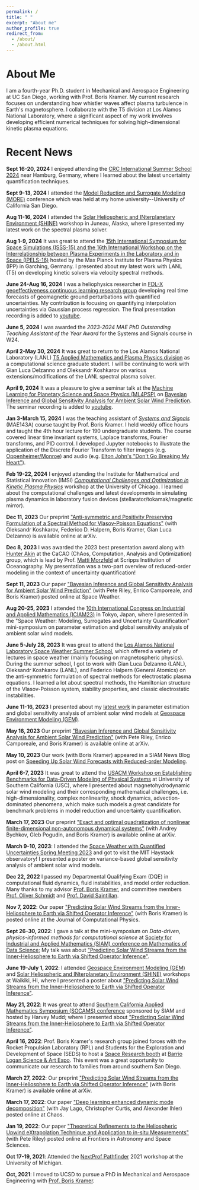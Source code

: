 ```yaml
---
permalink: /
title: " "
excerpt: "About me"
author_profile: true
redirect_from: 
  - /about/
  - /about.html
---
```


About Me
======
I am a fourth-year Ph.D. student in Mechanical and Aerospace Engineering at UC San Diego, working with Prof. Boris Kramer. My current research focuses on understanding how whistler waves affect plasma turbulence in Earth's magnetosphere. I collaborate with the T5 division at Los Alamos National Laboratory, where a significant aspect of my work involves developing efficient numerical techniques for solving high-dimensional kinetic plasma equations.

Recent News
======
**Sept 16-20, 2024** I enjoyed attending the [CRC International Summer School 2024](https://www.sfb1294.de/events/event/spring-school-2024) near Hamburg, Germany, where I learned about the latest uncertainty quantification techniques. 

**Sept 9-13, 2024** I attended the [Model Reduction and Surrogate Modeling (MORE)](https://more2024.sciencesconf.org/) conference which was held at my home university--University of California San Diego.

**Aug 11-16, 2024** I attended the [Solar Heliospheric and INterplanetary Environment (SHINE)](https://helioshine.org/) workshop in Juneau, Alaska, where I presented my latest work on the spectral plasma solver. 

**Aug 1-9, 2024** It was great to attend the [15th International Symposium for Space Simulations (ISSS-15) and the 16th International Workshop on the Interrelationship between Plasma Experiments in the Laboratory and in Space (IPELS-16)](https://plan.events.mpg.de/event/152/) hosted by the Max Planck Institute for Plasma Physics (IPP) in Garching, Germany. I presented about my latest work with LANL (T5) on developing kinetic solvers via velocity spectral methods.

**June 24-Aug 16, 2024** I was a heliophysics researcher in [FDL-X geoeffectiveness continuous learning research group](https://frontierdevelopmentlab.org/fdl2024) developing real time forecasts of geomagnetic ground perturbations with quantified uncertainties. My contribution is focusing on quantifying interpolation uncertainties via Gaussian process regression. The final presentation recording is added to [youtube](https://www.youtube.com/watch?v=2kMSgGC5jv8). 

**June 5, 2024** I was awarded the *2023-2024 MAE PhD Outstanding Teaching Assistant of the Year Award* for the Systems and Signals course in W24. 

**April 2-May 30, 2024** It was great to return to the Los Alamos National Laboratory (LANL) [T5 Applied Mathematics and Plasma Physics division](https://www.lanl.gov/org/ddste/aldsc/theoretical/applied-mathematics-plasma-physics/index.php) as a computational science graduate student. I will be continuing to work with Gian Luca Delzanno and Oleksandr Koshkarov on various extensions/modifications of the LANL spectral plasma solver.

**April 9, 2024** It was a pleasure to give a seminar talk at the [Machine Learning for Planetary Science and Space Physics (ML4PSP)](https://ml4psp.github.io/schedule.html) on [Bayesian Inference and Global Sensitivity Analysis for Ambient Solar Wind Prediction](https://agupubs.onlinelibrary.wiley.com/doi/10.1029/2023SW003555). The seminar recording is added to [youtube](https://www.youtube.com/watch?v=sR7qybTdw1k&themeRefresh=1).  

**Jan 3-March 15, 2024** I was the teaching assistant of [*Systems and Signals*](https://catalog.ucsd.edu/courses/MAE.html) (MAE143A) course taught by Prof. Boris Kramer. I held weekly office hours and taught the 4th hour lecture for 190 undergraduate students. The course covered linear time invariant systems, Laplace transforms, Fourier transforms, and PID control. I developed Jupyter notebooks to illustrate the application of the Discrete Fourier Transform to filter images (e.g. [Oppenheimer/Monroe](https://github.com/opaliss/Signals_and_Systems_143A/blob/main/W7%20DFT.pdf)) and audio (e.g. [Elton John's "Don't Go Breaking My Heart"](https://github.com/opaliss/Signals_and_Systems_143A/blob/main/W8%20DFT%20(continued).pdf)).

**Feb 19-22, 2024** I enjoyed attending the Institute for Mathematical and Statistical Innovation (IMSI) [*Computational Challenges and Optimization in Kinetic Plasma Physics*](https://www.imsi.institute/activities/computational-challenges-and-optimization-in-kinetic-plasma-physics/) workshop at the University of Chicago. I learned about the computational challenges and latest developments in simulating plasma dynamics in laboratory fusion devices (stellarator/tokamak/magnetic mirror). 

**Dec 11, 2023** Our preprint ["Anti-symmetric and Positivity Preserving Formulation of a Spectral Method for Vlasov-Poisson Equations"](https://arxiv.org/abs/2312.05439) (with Oleksandr Koshkarov, Federico D. Halpern, Boris Kramer, Gian Luca Delzanno) is available online at arXiv. 

**Dec 8, 2023** I was awarded the 2023 best presentation award along with [Hunter Akin](https://hunterakins.github.io/) at the CaCAO (ChAos, Computation, Analysis and Optimization) group, which is lead by Prof. [Matti Morzfeld](https://igppweb.ucsd.edu/~mmorzfeld/) at Scripps Institution of Oceanography. My presentation was a two-part overview of reduced-order modeling in the context of uncertainty quantification!

**Sept 11, 2023** Our paper ["Bayesian Inference and Global Sensitivity Analysis for Ambient Solar Wind Prediction"](https://agupubs.onlinelibrary.wiley.com/doi/10.1029/2023SW003555) (with Pete Riley,  Enrico Camporeale, and Boris Kramer) posted online at Space Weather.

**Aug 20-25, 2023** I attended the [10th International Congress on Industrial and Applied Mathematics (ICIAM23)](https://iciam2023.org/) in Tokyo, Japan, where I presented in the "Space Weather: Modeling, Surrogates and Uncertainty Quantification" mini-symposium on parameter estimation and global sensitivity analysis of ambient solar wind models. 

**June 5-July 28, 2023** It was great to attend the [Los Alamos National Laboratory Space Weather Summer School](https://www.lanl.gov/projects/national-security-education-center/space-earth-center/space-weather-school/index.php), which offered a variety of lectures in space weather (mainly focusing on magnetospheric physics). During the summer school, I got to work with Gian Luca Delzanno (LANL), Oleksandr Koshkarov (LANL), and Federico Halpern (General Atomics) on the anti-symmetric formulation of spectral methods for electrostatic plasma equations. I learned a lot about spectral methods, the Hamiltonian structure of the Vlasov-Poisson system, stability properties, and classic electrostatic instabilities.

**June 11-16, 2023** I presented about my [latest work]((https://arxiv.org/abs/2305.08009)) in parameter estimation and global sensitivity analysis of ambient solar wind models at [Geospace Environment Modeling (GEM)](https://gemworkshop.org/).

**May 16, 2023** Our preprint ["Bayesian Inference and Global Sensitivity Analysis for Ambient Solar Wind Prediction"](https://arxiv.org/abs/2305.08009) (with Pete Riley, Enrico Camporeale, and Boris Kramer) is available online at arXiv.

**May 10, 2023** Our work (with Boris Kramer) appeared in a SIAM News Blog post on [Speeding Up Solar Wind Forecasts with Reduced-order Modeling](https://sinews.siam.org/Details-Page/speeding-up-solar-wind-forecasts-with-reduced-order-modeling).

**April 6-7, 2023** It was great to attend the [USACM Workshop on Establishing Benchmarks for Data-Driven Modeling of Physical Systems](https://sites.google.com/view/usacmdatabenchmarks/home) at University of Southern California (USC), where I presented about magnetohydrodynamic solar wind modeling and their corresponding mathematical challenges, i.e. high-dimensionality, complex nonlinearity, shock dynamics, advection-dominated phenomena, which make such models a great candidate for benchmark problems in model reduction and uncertainty quantification.

**March 17, 2023** Our preprint ["Exact and optimal quadratization of nonlinear finite-dimensional non-autonomous dynamical systems"](https://arxiv.org/abs/2303.10285) (with Andrey Bychkov, Gleb Pogudin, and Boris Kramer) is available online at arXiv. 

**March 9-10, 2023**: I attended the [Space Weather with Quantified Uncertainties Spring Meeting 2023](https://linaresr.scripts.mit.edu/swqu/) and got to visit the MIT Haystack observatory! I presented a poster on variance-based global sensitivity analysis of ambient solar wind models. 

**Dec 22, 2022** I passed my Departmental Qualifying Exam (DQE) in computational fluid dynamics, fluid instabilities, and model order reduction. Many thanks to my advisor [Prof. Boris Kramer](http://kramer.ucsd.edu/), and committee members [Prof. Oliver Schmidt](https://flowphysics.ucsd.edu/) and [Prof. David Saintillan](http://stokeslet.ucsd.edu/). 

**Nov 7, 2022**: Our paper ["Predicting Solar Wind Streams from the Inner-Heliosphere to Earth via Shifted Operator Inference"](https://www.sciencedirect.com/science/article/pii/S0021999122007525?dgcid=author) (with Boris Kramer) is posted online at the Journal of Computational Physics.

**Sept 26-30, 2022**: I gave a talk at the mini-symposium on *Data-driven, physics-informed methods for computational science* at [Society for Industrial and Applied Mathematics (SIAM) conference on Mathematics of Data Science](https://www.siam.org/conferences/cm/conference/mds22); My talk was about ["Predicting Solar Wind Streams from the Inner-Heliosphere to Earth via Shifted Operator Inference"](https://arxiv.org/abs/2203.13372).

**June 19-July 1, 2022**: I attended [Geospace Environment Modeling (GEM)](https://gemworkshop.org/) and [Solar Heliospheric and INterplanetary Environment (SHINE)](https://helioshine.org/) workshops at Waikiki, HI, where I presented a poster about ["Predicting Solar Wind Streams from the Inner-Heliosphere to Earth via Shifted Operator Inference"](https://arxiv.org/abs/2203.13372).

**May 21, 2022**: It was great to attend [Southern California Applied Mathematics Symposium (SOCAMS) conference](https://www.socams.org/) sponsored by SIAM and hosted by Harvey Mudd; where I presented about ["Predicting Solar Wind Streams from the Inner-Heliosphere to Earth via Shifted Operator Inference"](https://arxiv.org/abs/2203.13372).

**April 16, 2022**: Prof. Boris Kramer's research group joined forces with the Rocket Propulsion Laboratory (RPL) and Students for the Exploration and Development of Space (SEDS) to host a [Space Research booth](https://jacobsschoolofengineering.blogspot.com/2022/04/uc-san-diego-space-and-rocket-science.html) at [Barrio Logan Science & Art Expo](https://www.barriologansae.com/). This event was a great opportunity to communicate our research to families from around southern San Diego. 

**March 27, 2022**: Our preprint ["Predicting Solar Wind Streams from the Inner-Heliosphere to Earth via Shifted Operator Inference"](https://arxiv.org/abs/2203.13372) (with Boris Kramer) is available online at arXiv. 

**March 17, 2022**: Our paper ["Deep learning enhanced dynamic mode decomposition"](https://aip.scitation.org/doi/10.1063/5.0073893) (with Jay Lago,  Christopher Curtis, and Alexander Ihler) posted online at Chaos.

**Jan 19, 2022**: Our paper ["Theoretical Refinements to the Heliospheric Upwind eXtrapolation Technique and Application to in-situ Measurements"](https://www.frontiersin.org/articles/10.3389/fspas.2021.795323/full?&utm_source=Email_to_authors_&utm_medium=Email&utm_content=T1_11.5e1_author&utm_campaign=Email_publication&field=&journalName=Frontiers_in_Astronomy_and_Space_Sciences&id=795323) (with Pete Riley) posted online at Frontiers in Astronomy and Space Sciences.

**Oct 17-19, 2021**: Attended the [NextProf Pathfinder](https://nextprof.engin.umich.edu/) 2021 workshop at the University of Michigan.

**Oct, 2021**: I moved to UCSD to pursue a PhD in Mechanical and Aerospace Engineering with [Prof. Boris Kramer](http://kramer.ucsd.edu/).